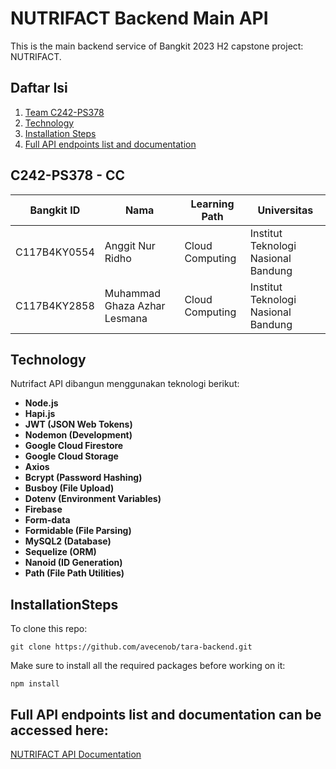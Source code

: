 # NUTRIFACT Backend Main API
This is the main backend service of Bangkit 2023 H2 capstone project: NUTRIFACT. 

## Daftar Isi

1. [Team C242-PS378](#C242-PS378---cc)
2. [Technology](#Technology)
3. [Installation Steps](#InstallationSteps)
4. [Full API endpoints list and documentation](#FullAPIendpointslistanddocumentationcanbeaccessedhere:)

## C242-PS378 - CC

| Bangkit ID    | Nama                     | Learning Path       | Universitas                      |
|---------------|--------------------------|---------------------|----------------------------------|
| C117B4KY0554  | Anggit Nur Ridho         | Cloud Computing     | Institut Teknologi Nasional Bandung |
| C117B4KY2858  | Muhammad Ghaza Azhar Lesmana | Cloud Computing | Institut Teknologi Nasional Bandung |

## Technology

Nutrifact API dibangun menggunakan teknologi berikut:

- **Node.js**  
- **Hapi.js**  
- **JWT (JSON Web Tokens)**  
- **Nodemon (Development)**  
- **Google Cloud Firestore**  
- **Google Cloud Storage**  
- **Axios**  
- **Bcrypt (Password Hashing)**  
- **Busboy (File Upload)**  
- **Dotenv (Environment Variables)**  
- **Firebase**  
- **Form-data**  
- **Formidable (File Parsing)**  
- **MySQL2 (Database)**  
- **Sequelize (ORM)**  
- **Nanoid (ID Generation)**  
- **Path (File Path Utilities)**

## InstallationSteps

To clone this repo:
```
git clone https://github.com/avecenob/tara-backend.git
```
Make sure to install all the required packages before working on it:  
```
npm install
```  


## Full API endpoints list and documentation can be accessed here: 
[NUTRIFACT API Documentation](https://docs.google.com/document/d/1aKdYcVrCo2xBdju2tz53mcMDVIKDKABkL18G7khfXVk/edit?usp=sharing)
